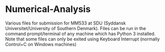 # Numerical-Analysis
Various files for submission for MM533 at SDU (Syddansk Universitet/University of Southern Denmark).
Files can be run in the command prompt/terminal of any machine which has Python 3 installed. 
Note that some files can only be exited using Keyboard Interrupt (normally Control+C on Windows machines)
